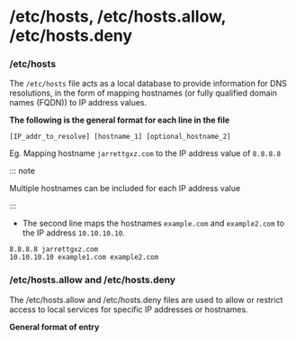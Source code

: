 # /etc/hosts, /etc/hosts.allow, /etc/hosts.deny

### /etc/hosts

The `/etc/hosts` file acts as a local database to provide information for DNS resolutions, in the form of mapping hostnames (or fully qualified domain names (FQDN)) to IP address values.&#x20;

**The following is the general format for each line in the file**

```vim
[IP_addr_to_resolve] [hostname_1] [optional_hostname_2]
```

Eg. Mapping hostname `jarrettgxz.com` to the IP address value of `8.8.8.8`

::: note

Multiple hostnames can be included for each IP address value&#x20;

:::

* The second line maps the hostnames `example.com` and `example2.com` to the IP address `10.10.10.10`.

```vim
8.8.8.8 jarrettgxz.com
10.10.10.10 example1.com example2.com 
```



### /etc/hosts.allow and /etc/hosts.deny

The /etc/hosts.allow and /etc/hosts.deny files are used to allow or restrict access to local services for specific IP addresses or hostnames.&#x20;

**General format of entry**

```vim
```



